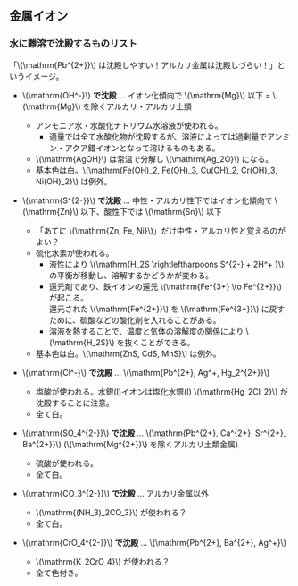## 金属イオン

### 水に難溶で沈殿するものリスト

「\\(\mathrm{Pb^{2+}}\\) は沈殿しやすい！アルカリ金属は沈殿しづらい！」というイメージ。

+ \\(\mathrm{OH^-}\\) **で沈殿** ... イオン化傾向で \\(\mathrm{Mg}\\) 以下 = \\(\mathrm{Mg}\\) を除くアルカリ・アルカリ土類
    - アンモニア水・水酸化ナトリウム水溶液が使われる。
        * 適量では全て水酸化物が沈殿するが、溶液によっては過剰量でアンミン・アクア錯イオンとなって溶けるものもある。
    - \\(\mathrm{AgOH}\\) は常温で分解し \\(\mathrm{Ag_2O}\\) になる。
    - 基本色は白。\\(\mathrm{Fe(OH)_2, Fe(OH)_3, Cu(OH)_2, Cr(OH)_3, Ni(OH)_2}\\) は例外。

+ \\(\mathrm{S^{2-}}\\) **で沈殿** ... 中性・アルカリ性下ではイオン化傾向で \\(\mathrm{Zn}\\) 以下、酸性下では \\(\mathrm{Sn}\\) 以下
    - 「あてに \\(\mathrm{Zn, Fe, Ni}\\)」だけ中性・アルカリ性と覚えるのがよい？
    - 硫化水素が使われる。
        * 液性により \\(\mathrm{H_2S \rightleftharpoons S^{2-} + 2H^+ }\\) の平衡が移動し、溶解するかどうかが変わる。
        * 還元剤であり、鉄イオンの還元 \\(\mathrm{Fe^{3+} \to Fe^{2+}}\\) が起こる。<br>還元された \\(\mathrm{Fe^{2+}}\\) を \\(\mathrm{Fe^{3+}}\\) に戻すために、硫酸などの酸化剤を入れることがある。
        * 溶液を熱することで、温度と気体の溶解度の関係により \\(\mathrm{H_2S}\\) を抜くことができる。
    - 基本色は白。\\(\mathrm{ZnS, CdS, MnS}\\) は例外。

+ \\(\mathrm{Cl^-}\\) **で沈殿** ... \\(\mathrm{Pb^{2+}, Ag^+, Hg_2^{2+}}\\)
    - 塩酸が使われる。水銀(I)イオンは塩化水銀(I) \\(\mathrm{Hg_2Cl_2}\\) が沈殿することに注意。
    - 全て白。

+ \\(\mathrm{SO_4^{2-}}\\) **で沈殿** ... \\(\mathrm{Pb^{2+}, Ca^{2+}, Sr^{2+}, Ba^{2+}}\\) (\\(\mathrm{Mg^{2+}}\\) を除くアルカリ土類金属)
    - 硫酸が使われる。
    - 全て白。

+ \\(\mathrm{CO_3^{2-}}\\) **で沈殿** ... アルカリ金属以外
    - \\(\mathrm{(NH_3)_2CO_3}\\) が使われる？
    - 全て白。

+ \\(\mathrm{CrO_4^{2-}}\\) **で沈殿** ... \\(\mathrm{Pb^{2+}, Ba^{2+}, Ag^+}\\)
    - \\(\mathrm{K_2CrO_4}\\) が使われる？
    - 全て色付き。
